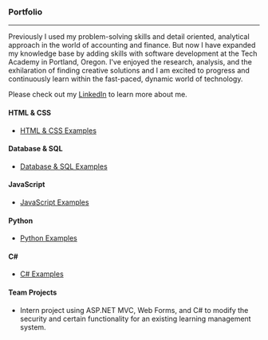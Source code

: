 ### Portfolio
***

Previously I used my problem-solving skills and detail oriented, analytical approach in the world of accounting and finance.  But now I have expanded my knowledge base by adding skills with software development at the Tech Academy in Portland, Oregon.  I've enjoyed the research, analysis, and the exhilaration of finding creative solutions and I am excited to progress and continuously learn within the fast-paced, dynamic world of technology. 

Please check out my [LinkedIn](https://www.linkedin.com/in/gordon-mannen-b9184b118) to learn more about me.

#### HTML & CSS
* [HTML & CSS  Examples](./HTML-CSS)

#### Database & SQL
* [Database & SQL Examples](./Database-SQL)

#### JavaScript
* [JavaScript Examples](./JavaScript)

#### Python
* [Python Examples](./Python)

#### C#  
* [C# Examples](./C-Sharp)

#### Team Projects
* Intern project using ASP.NET MVC, Web Forms, and C# to modify the security and certain functionality for an existing learning management system.





















































































































































































































































































































































































































































































































































































































































































































































































































 















































































































































































































 


























































































































































































































































































 